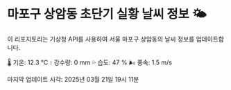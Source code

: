 
# 마포구 상암동 초단기 실황 날씨 정보 🌤️

이 리포지토리는 기상청 API를 사용하여 서울 마포구 상암동의 날씨 정보를 업데이트합니다. 

🌡️ 기온: 12.3 ℃
💧 강수량: 0 mm
💦 습도: 47 %
🌬️ 풍속: 1.5 m/s

마지막 업데이트 시각: 2025년 03월 21일 19시 11분    
